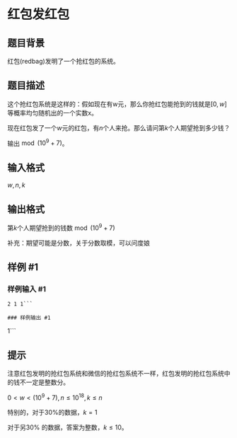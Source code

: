 # 红包发红包

## 题目背景

红包(redbag)发明了一个抢红包的系统。

## 题目描述

这个抢红包系统是这样的：假如现在有w元，那么你抢红包能抢到的钱就是$[0,w]$等概率均匀随机出的一个实数x。

现在红包发了一个$w$元的红包，有$n$个人来抢。那么请问第$k$个人期望抢到多少钱？

输出$\bmod (10^9+7)$。


## 输入格式

$w,n,k$


## 输出格式

第$k$个人期望抢到的钱数$\bmod(10^9+7)$

补充：期望可能是分数，关于分数取模，可以问度娘


## 样例 #1

### 样例输入 #1
```
2 1 1```

### 样例输出 #1

```
1```

## 提示

注意红包发明的抢红包系统和微信的抢红包系统不一样，红包发明的抢红包系统中的钱不一定是整数分。

$0\lt w\lt (10^9+7),n\le 10^{18},k\le n$

特别的，对于$30\%$的数据，$k=1$

对于另$30\%$ 的数据，答案为整数，$k\le 10$。


